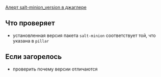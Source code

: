 [Алерт salt-minion_version в джаглере](https://juggler.yandex-team.ru/aggregate_checks/?query=service%3Dsalt-minion_version)

## Что проверяет

- установленная версия пакета `salt-minion` соответствует той, что указана в `pillar`

## Если загорелось

- проверить почему версии отличаются
